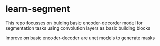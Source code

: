 # learn-segment

This repo focusses on bulding basic encoder-decorder model for segmentation tasks using convolution layers as basic
building blocks

Improve on basic encoder-decoder are unet models to generate masks

